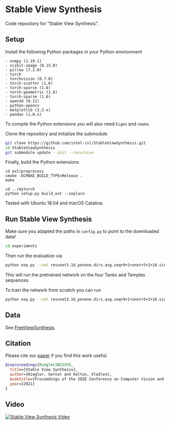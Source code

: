 # Stable View Synthesis

Code repository for "Stable View Synthesis".


## Setup

Install the following Python packages in your Python environment

```
- numpy (1.19.1)
- scikit-image (0.15.0)
- pillow (7.2.0)
- torch
- torchvision (0.7.0)
- torch-scatter (1.6)
- torch-sparse (1.6)
- torch-geometric (1.6)
- torch-sparse (1.6)
- open3d (0.11)
- python-opencv
- matplotlib (3.2.x)
- pandas (1.0.x)
```

To compile the Python extensions you will also need `Eigen` and `cmake`.

Clone the repository and initialize the submodule

```bash
git clone https://github.com/intel-isl/StableViewSynthesis.git
cd StableViewSynthesis
git submodule update --init --recursive
```

Finally, build the Python extensions

```
cd ext/preprocess
cmake -DCMAKE_BUILD_TYPE=Release .
make 

cd ../mytorch
python setup.py build_ext --inplace
```

Tested with Ubuntu 18.04 and macOS Catalina.


## Run Stable View Synthesis

Make sure you adapted the paths in `config.py` to point to the downloaded data!

```bash
cd experiments
```

Then run the evaluation via 

```bash
python exp.py --net resunet3.16_penone.dirs.avg.seq+9+1+unet+5+2+16.single+mlpdir+mean+3+64+16 --cmd eval --iter last --eval-dsets tat-subseq
```

This will run the pretrained network on the four Tanks and Temples sequences.

To train the network from scratch you can run

```bash
python exp.py --net resunet3.16_penone.dirs.avg.seq+9+1+unet+5+2+16.single+mlpdir+mean+3+64+16 --cmd retrain
```


## Data

See [FreeViewSynthesis](https://github.com/intel-isl/FreeViewSynthesis).

## Citation

Please cite our [paper](https://arxiv.org/abs/2011.07233) if you find this work useful.

```bib
@inproceedings{Riegler2021SVS,
  title={Stable View Synthesis},
  author={Riegler, Gernot and Koltun, Vladlen},
  booktitle={Proceedings of the IEEE Conference on Computer Vision and Pattern Recognition},
  year={2021}
}
```

## Video

[![Stable View Synthesis Video](https://img.youtube.com/vi/gqgXIY09htI/0.jpg)](https://www.youtube.com/watch?v=gqgXIY09htI&feature=youtu.be)
